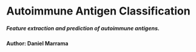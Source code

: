 # Autoimmune Antigen Classification

##### Feature extraction and prediction of autoimmune antigens.

**Author: Daniel Marrama**
